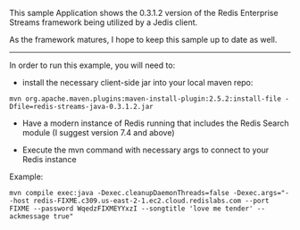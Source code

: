 This sample Application shows the 0.3.1.2 version of the Redis Enterprise Streams framework being utilized by a Jedis client.

As the framework matures, I hope to keep this sample up to date as well.

***
In order to run this example, you will need to:

* install the necessary client-side jar into your local maven repo:

```
mvn org.apache.maven.plugins:maven-install-plugin:2.5.2:install-file -Dfile=redis-streams-java-0.3.1.2.jar
```

* Have a modern instance of Redis running that includes the Redis Search module (I suggest version 7.4 and above)

* Execute the mvn command with necessary args to connect to your Redis instance

Example:

``` 
mvn compile exec:java -Dexec.cleanupDaemonThreads=false -Dexec.args="--host redis-FIXME.c309.us-east-2-1.ec2.cloud.redislabs.com --port FIXME --password WqedzFIXMEYYxzI --songtitle 'love me tender' --ackmessage true"
```
